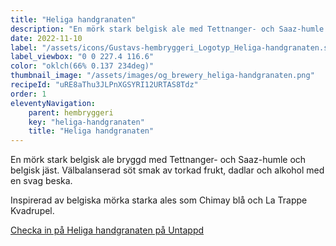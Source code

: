 ```yaml
---
title: "Heliga handgranaten"
description: "En mörk stark belgisk ale med Tettnanger- och Saaz-humle och belgisk abbeyjäst. Inspirerad av belgiska kvadrupels som Chimay blå och La Trappe Kvadrupel."
date: 2022-11-10
label: "/assets/icons/Gustavs-hembryggeri_Logotyp_Heliga-handgranaten.svg#heliga-handgranaten"
label_viewbox: "0 0 227.4 116.6"
color: "oklch(66% 0.137 234deg)"
thumbnail_image: "/assets/images/og_brewery_heliga-handgranaten.png"
recipeId: "uRE8aThu3JLPnXGSYRI12URTAS8Tdz"
order: 1
eleventyNavigation:
    parent: hembryggeri
    key: "heliga-handgranaten"
    title: "Heliga handgranaten"
---
```


En mörk stark belgisk ale bryggd med Tettnanger- och Saaz-humle och belgisk jäst. Välbalanserad söt smak av torkad frukt, dadlar och alkohol med en svag beska.

Inspirerad av belgiska mörka starka ales som Chimay blå och La Trappe Kvadrupel.

[Checka in på Heliga handgranaten på Untappd](https://untappd.com/b/gustavs-hembryggeri-heliga-handgranaten/5197003)
